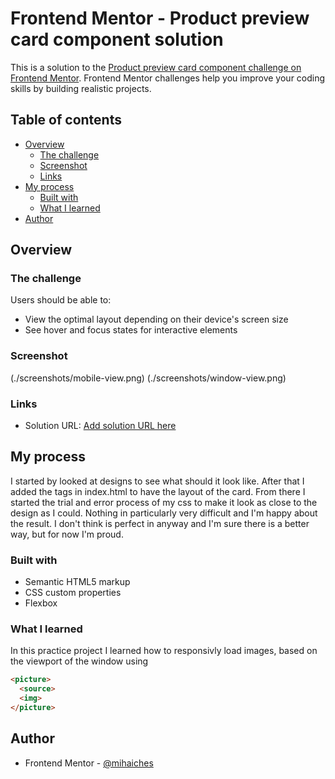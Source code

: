# Frontend Mentor - Product preview card component solution

This is a solution to the [Product preview card component challenge on Frontend Mentor](https://www.frontendmentor.io/challenges/product-preview-card-component-GO7UmttRfa). Frontend Mentor challenges help you improve your coding skills by building realistic projects. 

## Table of contents

- [Overview](#overview)
  - [The challenge](#the-challenge)
  - [Screenshot](#screenshot)
  - [Links](#links)
- [My process](#my-process)
  - [Built with](#built-with)
  - [What I learned](#what-i-learned)
- [Author](#author)

## Overview

### The challenge

Users should be able to:

- View the optimal layout depending on their device's screen size
- See hover and focus states for interactive elements

### Screenshot

(./screenshots/mobile-view.png)
(./screenshots/window-view.png)


### Links

- Solution URL: [Add solution URL here](https://github.com/mihaiches/card_component_FM)

## My process

I started by looked at designs to see what should it look like. After that I added the tags in index.html to have the layout of the card. From there I started the trial and error process of my css to make it look as close to the design as I could. Nothing in particularly very difficult and I'm happy about the result. I don't think is perfect in anyway and I'm sure there is a better way, but for now I'm proud.

### Built with

- Semantic HTML5 markup
- CSS custom properties
- Flexbox

### What I learned

In this practice project I learned how to responsivly load images, based on the viewport of the window using

```html
<picture>
  <source>
  <img>
</picture>
```

## Author

- Frontend Mentor - [@mihaiches](https://www.frontendmentor.io/profile/mihaiches)
